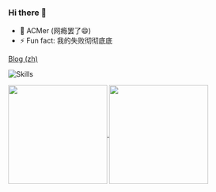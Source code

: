 ### Hi there 👋

- 🎈 ACMer (网瘾罢了😄)
- ⚡ Fun fact: 我的失败彻彻底底

[Blog (zh)](https://anak1st.github.io/blog)

![Skills](https://skillicons.dev/icons?i=github,c,cpp,cs,html,js,ts,css,py,md,bash,git,linux,vscode,electron,nodejs,react,vue,rust,wasm&perline=14)

<a href="https://github.com/anuraghazra/github-readme-stats">
  <img height=200 align="center" src="https://github-readme-stats-anak1sts-projects.vercel.app/api?username=anak1st&show_icons=true&theme=calm" />
</a>
<a href="https://github.com/anuraghazra/convoychat">
  <img height=200 align="center" src="https://github-readme-stats-anak1sts-projects.vercel.app/api/top-langs/?username=anak1st&layout=compact&langs_count=8&exclude_repo=github-readme-stats,GAMES101&hide=shell,shaderlab&size_weight=0.5&count_weight=0.5" />
</a>

